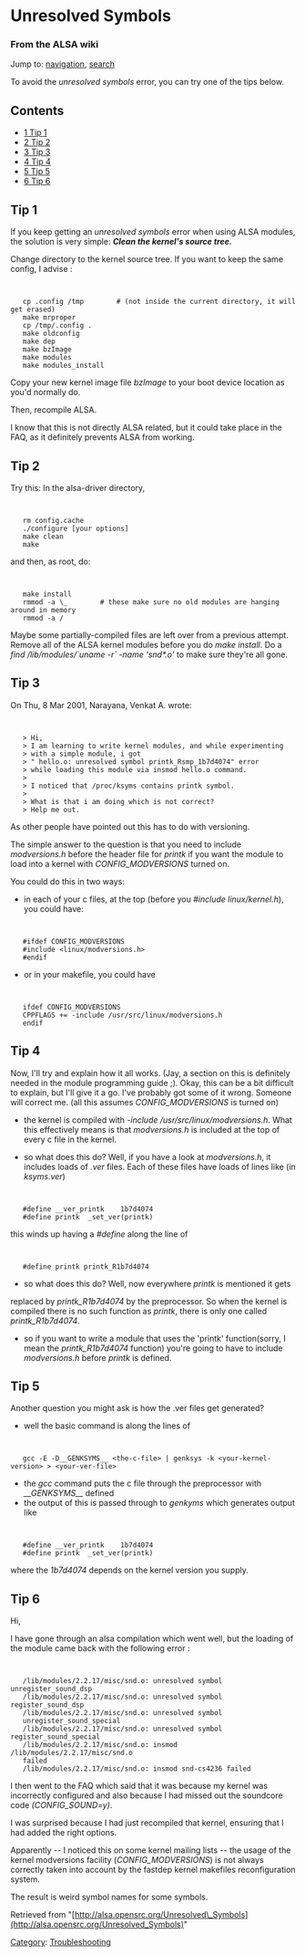 Unresolved Symbols
==================

### From the ALSA wiki

Jump to: [navigation](#mw-head), [search](#p-search)

To avoid the *unresolved symbols* error, you can try one of the tips
below.

Contents
--------

-   [1 Tip 1](#Tip_1)
-   [2 Tip 2](#Tip_2)
-   [3 Tip 3](#Tip_3)
-   [4 Tip 4](#Tip_4)
-   [5 Tip 5](#Tip_5)
-   [6 Tip 6](#Tip_6)

Tip 1
-----

If you keep getting an *unresolved symbols* error when using ALSA
modules, the solution is very simple: ***Clean the kernel's source
tree.***

Change directory to the kernel source tree. If you want to keep the same
config, I advise :

` `

       cp .config /tmp        # (not inside the current directory, it will get erased)
       make mrproper
       cp /tmp/.config .
       make oldconfig
       make dep
       make bzImage
       make modules
       make modules_install

Copy your new kernel image file *bzImage* to your boot device location
as you'd normally do.

Then, recompile ALSA.

I know that this is not directly ALSA related, but it could take place
in the FAQ, as it definitely prevents ALSA from working.

Tip 2
-----

Try this: In the alsa-driver directory,

` `

       rm config.cache
       ./configure [your options]
       make clean
       make

and then, as root, do:

` `

       make install
       rmmod -a \_        # these make sure no old modules are hanging around in memory
       rmmod -a /

Maybe some partially-compiled files are left over from a previous
attempt. Remove all of the ALSA kernel modules before you do *make
install*. Do a *find /lib/modules/\`uname -r\` -name 'snd\*.o'* to make
sure they're all gone.

Tip 3
-----

On Thu, 8 Mar 2001, Narayana, Venkat A. wrote:

` `

       > Hi,
       > I am learning to write kernel modules, and while experimenting
       > with a simple module, i got
       > " hello.o: unresolved symbol printk_Rsmp_1b7d4074" error
       > while loading this module via insmod hello.o command.
       >
       > I noticed that /proc/ksyms contains printk symbol.
       >
       > What is that i am doing which is not correct?
       > Help me out.

As other people have pointed out this has to do with versioning.

The simple answer to the question is that you need to include
*modversions.h* before the header file for *printk* if you want the
module to load into a kernel with *CONFIG\_MODVERSIONS* turned on.

You could do this in two ways:

-   in each of your c files, at the top (before you *\#include
    linux/kernel.h*), you could have:

` `

       #ifdef CONFIG_MODVERSIONS
       #include <linux/modversions.h>
       #endif

-   or in your makefile, you could have

` `

       ifdef CONFIG_MODVERSIONS
       CPPFLAGS += -include /usr/src/linux/modversions.h
       endif

Tip 4
-----

Now, I'll try and explain how it all works. (Jay, a section on this is
definitely needed in the module programming guide ;). Okay, this can be
a bit difficult to explain, but I'll give it a go. I've probably got
some of it wrong. Someone will correct me. (all this assumes
*CONFIG\_MODVERSIONS* is turned on)

-   the kernel is compiled with *-include /usr/src/linux/modversions.h*.
    What this effectively means is that *modversions.h* is included at
    the top of every c file in the kernel.

-   so what does this do? Well, if you have a look at *modversions.h*,
    it includes loads of *.ver* files. Each of these files have loads of
    lines like (in *ksyms.ver*)

` `

       #define __ver_printk    1b7d4074
       #define printk  _set_ver(printk)

this winds up having a *\#define* along the line of

` `

       #define printk printk_R1b7d4074

-   so what does this do? Well, now everywhere *printk* is mentioned it
    gets

replaced by *printk\_R1b7d4074* by the preprocessor. So when the kernel
is compiled there is no such function as *printk*, there is only one
called *printk\_R1b7d4074*.

-   so if you want to write a module that uses the 'printk'
    function(sorry, I mean the *printk\_R1b7d4074* function) you're
    going to have to include *modversions.h* before *printk* is defined.

Tip 5
-----

Another question you might ask is how the .ver files get generated?

-   well the basic command is along the lines of

` `

       gcc -E -D__GENKSYMS__ <the-c-file> | genksys -k <your-kernel-version> > <your-ver-file>

-   the *gcc* command puts the c file through the preprocessor with
    *\_\_GENKSYMS\_\_* defined
-   the output of this is passed through to *genkyms* which generates
    output like

` `

       #define __ver_printk    1b7d4074
       #define printk  _set_ver(printk)

where the *1b7d4074* depends on the kernel version you supply.

Tip 6
-----

Hi,

I have gone through an alsa compilation which went well, but the loading
of the module came back with the following error :

` `

       /lib/modules/2.2.17/misc/snd.o: unresolved symbol unregister_sound_dsp
       /lib/modules/2.2.17/misc/snd.o: unresolved symbol register_sound_dsp
       /lib/modules/2.2.17/misc/snd.o: unresolved symbol
       unregister_sound_special
       /lib/modules/2.2.17/misc/snd.o: unresolved symbol register_sound_special
       /lib/modules/2.2.17/misc/snd.o: insmod /lib/modules/2.2.17/misc/snd.o
       failed
       /lib/modules/2.2.17/misc/snd.o: insmod snd-cs4236 failed

I then went to the FAQ which said that it was because my kernel was
incorrectly configured and also because I had missed out the soundcore
code *(CONFIG\_SOUND=y)*.

I was surprised because I had just recompiled that kernel, ensuring that
I had added the right options.

Apparently -- I noticed this on some kernel mailing lists -- the usage
of the kernel modversions facility (*CONFIG\_MODVERSIONS*) is not always
correctly taken into account by the fastdep kernel makefiles
reconfiguration system.

The result is weird symbol names for some symbols.

Retrieved from
"[http://alsa.opensrc.org/Unresolved\_Symbols](http://alsa.opensrc.org/Unresolved_Symbols)"

[Category](/Special:Categories "Special:Categories"):
[Troubleshooting](/Category:Troubleshooting "Category:Troubleshooting")

